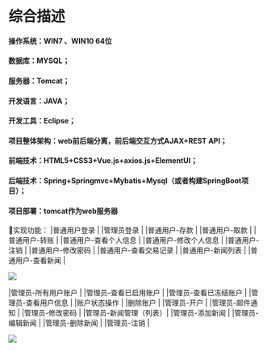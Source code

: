 # 综合描述
#### 操作系统：WIN7 、WIN10 64位
#### 数据库：MYSQL；
#### 服务器：Tomcat；
#### 开发语言：JAVA；
#### 开发工具：Eclipse；
#### 项目整体架构：web前后端分离，前后端交互方式AJAX+REST API；
#### 前端技术：HTML5+CSS3+Vue.js+axios.js+ElementUI；
#### 后端技术：Spring+Springmvc+Mybatis+Mysql（或者构建SpringBoot项目）；
#### 项目部署：tomcat作为web服务器

实现功能：
|普通用户登录			|
|管理员登录				|
|普通用户-存款			|
|普通用户-取款			|
|普通用户-转账			|
|普通用户-查看个人信息	|
|普通用户-修改个人信息	|
|普通用户-注销			|
|普通用户-修改密码		|
|普通用户-查看交易记录	|
|普通用户-新闻列表		|
|普通用户-查看新闻		|

![](README_files/3.jpg)

|管理员-所有用户账户	|
|管理员-查看已启用账户	|
|管理员-查看已冻结账户	|
|管理员-查看用户信息	|
|账户状态操作			|
|删除账户				|
|管理员-开户			|
|管理员-邮件通知		|
|管理员-修改密码		|
|管理员-新闻管理（列表）|
|管理员-添加新闻		|
|管理员-编辑新闻		|
|管理员-删除新闻		|
|管理员-注销			|

![](README_files/2.jpg)